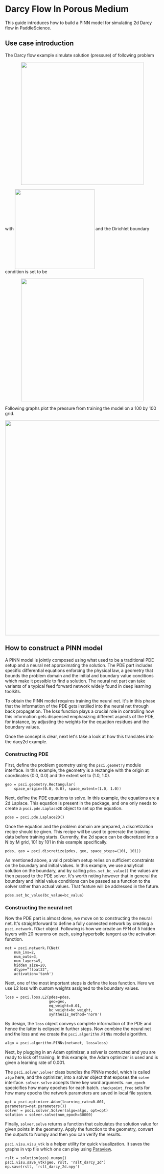 # Darcy Flow In Porous Medium

This guide introduces how to build a PINN model for simulating 2d
Darcy flow in PaddleScience.

## Use case introduction

The Darcy flow example simulate solution (pressure) of following problem

<div align="center">    
<img src="../../docs/source/img/darcyeq.png" width = "400" align=center />
</div>

with <img src="../../source/img/darcyeqf.png" width = "260" align=center /> and the Dirichlet boundary condition is set to be 
<div align="center">
<img src="../../docs/source/img/darcyeqbc.png" width = "400" align=center />
</div>


Following graphs plot the pressure from training the model on a 100 by 100 grid.


<div align="center">    
<img src="../../docs/source/img/darcy_rslt_100x100.png" width = "700" align=center />
</div>

## How to construct a PINN model

A PINN model is jointly composed using what used to be a traditional PDE setup and
a neural net approximating the solution. The PDE part includes specific
differential equations enforcing the physical law, a geometry that bounds
the problem domain and the initial and boundary value conditions which make it
possible to find a solution. The neural net part can take variants of a typical
feed forward network widely found in deep learning toolkits.

To obtain the PINN model requires training the neural net. It's in this phase that
the information of the PDE gets instilled into the neural net through back propagation.
The loss function plays a crucial role in controlling how this information gets dispensed
emphasizing different aspects of the PDE, for instance, by adjusting the weights for
the equation residues and the boundary values.

Once the concept is clear, next let's take a look at how this translates into the
dacy2d example.

### Constructing PDE

First, define the problem geometry using the `psci.geometry` module interface. In this example,
the geometry is a rectangle with the origin at coordinates (0.0, 0.0) and the extent set
to (1.0, 1.0).

```
geo = psci.geometry.Rectangular(
    space_origin=(0.0, 0.0), space_extent=(1.0, 1.0))
```

Next, define the PDE equations to solve. In this example, the equations are a 2d
Laplace. This equation is present in the package, and one only needs to
create a `psci.pde.Laplace2D` object to set up the equation.

```
pdes = psci.pde.Laplace2D()
```

Once the equation and the problem domain are prepared, a discretization
recipe should be given. This recipe will be used to generate the training data
before training starts. Currently, the 2d space can be discretized into a N by M
grid, 101 by 101 in this example specifically.

```
pdes, geo = psci.discretize(pdes, geo, space_steps=(101, 101))
```

As mentioned above, a valid problem setup relies on sufficient constraints on
the boundary and initial values. In this example, we use analytical solution on the boundary, and by calling `pdes.set_bc_value()` the
values are then passed to the PDE solver.
It's worth noting however that in general the boundary and initial value
conditions can be passed as a function to the solver rather than actual values.
That feature will be addressed in the future.

```
pdes.set_bc_value(bc_value=bc_value)
```

### Constructing the neural net

Now the PDE part is almost done, we move on to constructing the neural net.
It's straightforward to define a fully connected network by creating a `psci.network.FCNet` object.
Following is how we create an FFN of 5 hidden layers with 20 neurons on each, using hyperbolic
tangent as the activation function.

```
net = psci.network.FCNet(
    num_ins=2,
    num_outs=3,
    num_layers=5,
    hidden_size=20,
    dtype="float32",
    activation='tanh')
```

Next, one of the most important steps is define the loss function. Here we use L2
loss with custom weights assigned to the boundary values.

```
loss = psci.loss.L2(pdes=pdes,
                    geo=geo,
                    eq_weight=0.01,
                    bc_weight=bc_weight,
                    synthesis_method='norm')
```

By design, the `loss` object conveys complete information of the PDE and hence the
latter is eclipsed in further steps. Now combine the neural net and the loss and we
create the `psci.algorithm.PINNs` model algorithm.

```
algo = psci.algorithm.PINNs(net=net, loss=loss)
```

Next, by plugging in an Adam optimizer, a solver is contructed and you are ready
to kick off training. In this example, the Adam optimizer is used and is given
a learning rate of 0.001. 

The `psci.solver.Solver` class bundles the PINNs model, which is called `algo` here,
and the optimizer, into a solver object that exposes the `solve` interface.
`solver.solve` accepts three key word arguments. `num_epoch` specicifies how many
epoches for each batch. `checkpoint_freq` sets for how many epochs the network parameters are
saved in local file system.


```
opt = psci.optimizer.Adam(learning_rate=0.001, parameters=net.parameters())
solver = psci.solver.Solver(algo=algo, opt=opt)
solution = solver.solve(num_epoch=30000)
```

Finally, `solver.solve` returns a function that calculates the solution value
for given points in the geometry. Apply the function to the geometry, convert the
outputs to Numpy and then you can verify the results. 

`psci.visu.visu_vtk` is a helper utility for quick visualization. It saves
the graphs in vtp file which one can play using [Paraview](https://www.paraview.org/).

```
rslt = solution(geo).numpy()
psci.visu.save_vtk(geo, rslt, 'rslt_darcy_2d')
np.save(rslt, 'rslt_darcy_2d.npy')
```
